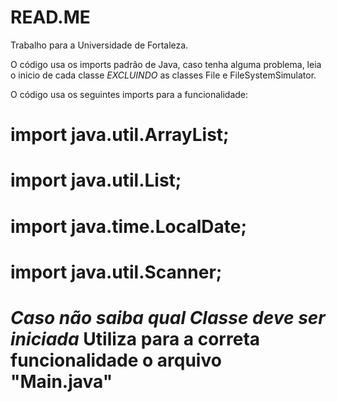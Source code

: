 # READ.ME
Trabalho para a Universidade de Fortaleza.

O código usa os imports padrão de Java, caso tenha alguma problema, leia o inicio de cada classe *EXCLUINDO* as classes File e FileSystemSimulator.

O código usa os seguintes imports para a funcionalidade:

# import java.util.ArrayList;
# import java.util.List;
# import java.time.LocalDate;
# import java.util.Scanner;

# *Caso não saiba qual Classe deve ser iniciada* Utiliza para a correta funcionalidade o arquivo "Main.java"
